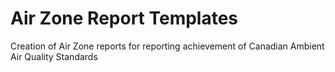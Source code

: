 # Air Zone Report Templates
Creation of Air Zone reports for reporting achievement of Canadian Ambient Air Quality Standards
